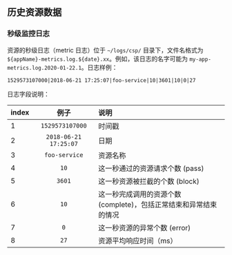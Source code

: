 ## 历史资源数据

### 秒级监控日志

资源的秒级日志（metric 日志）位于 `~/logs/csp/` 目录下，文件名格式为 `${appName}-metrics.log.${date}.xx`。例如，该日志的名字可能为 `my-app-metrics.log.2020-01-22.1`。日志样例：

```
1529573107000|2018-06-21 17:25:07|foo-service|10|3601|10|0|27
```

日志字段说明：

| index| 例子| 说明|
| :--- | :----: | :---- |
|1| `1529573107000`| 时间戳 |
|2| `2018-06-21 17:25:07`| 日期 |
|3| `foo-service`| 资源名称 |
|4| `10` | 这一秒通过的资源请求个数 (pass) |
|5| `3601`| 这一秒资源被拦截的个数 (block) |
|6| `10`| 这一秒完成调用的资源个数 (complete)，包括正常结束和异常结束的情况 |
|7| `0`| 这一秒资源的异常个数 (error) |
|8| `27`| 资源平均响应时间（ms）|